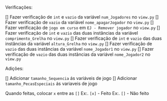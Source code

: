 Verificações:

[] Fazer verificação de `int` e `vazio` da variável `num_Jogadores` no `view.py`
[] Fazer verificação de `vazio` da variável `nome_apagarJogador` no `view.py`
[] Fazer verificação de `jogo em curso` em `EJ - Remover jogador` no `view.py`
[] Fazer verificação de `int` e `vazio` das duas instâncias da variável `comprimento_Grelha` no `view.py`
[] Fazer verificação de `int` e `vazio` das duas instâncias da variável `altura_Grelha` no `view.py`
[] Fazer verificação de `vazio` das duas instâncias da variável `nome_Jogador1` no `view.py`
[] Fazer verificação de `vazio` das duas instâncias da variável `nome_Jogador2` no `view.py`

Adições:

[] Adicionar `tamanho_Sequencia` ás variáveis de jogo
[] Adicionar `tamanho_PecasEspeciais` ás variaveis de jogo

Quando feitas, colocar `x` entre as `[]` 
    Ex:. `[x]` - Feito
    Ex:. `[]` - Não feito
